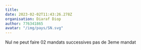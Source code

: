 ```yaml
---
title: 
date: 2023-02-02T11:43:26.278Z
organisation: Diaraf Diop
author: 776341865
avatar: "/img/pays/SN.svg"
---
```


Nul ne peut faire 02 mandats successives pas de 3eme mandat 